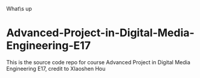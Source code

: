 What\s up
# Advanced-Project-in-Digital-Media-Engineering-E17
This is the source code repo for course Advanced Project in Digital Media Engineering E17, credit to XIaoshen Hou
